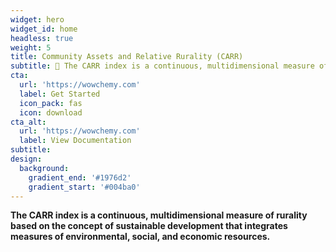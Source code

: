 ```yaml
---
widget: hero
widget_id: home
headless: true
weight: 5
title: Community Assets and Relative Rurality (CARR)
subtitle: 🧱 The CARR index is a continuous, multidimensional measure of rurality based on the concept of sustainable development that integrates measures of environmental, social, and economic resources. 🧱
cta:
  url: 'https://wowchemy.com'
  label: Get Started
  icon_pack: fas
  icon: download
cta_alt:
  url: 'https://wowchemy.com'
  label: View Documentation
subtitle: 
design:
  background:
    gradient_end: '#1976d2'
    gradient_start: '#004ba0'
---
```

**The CARR index is a continuous, multidimensional measure of rurality based on the concept of sustainable development that integrates measures of environmental, social, and economic resources.**
